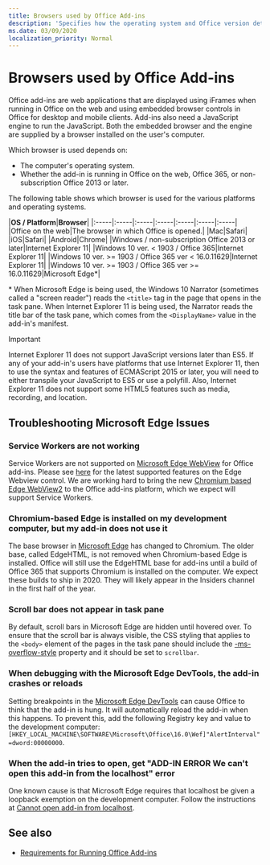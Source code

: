 ```yaml
---
title: Browsers used by Office Add-ins
description: 'Specifies how the operating system and Office version determine what browser is used by Office Add-ins.'
ms.date: 03/09/2020
localization_priority: Normal
---
```


# Browsers used by Office Add-ins

Office add-ins are web applications that are displayed using iFrames when running in Office on the web and using embedded browser controls in Office for desktop and mobile clients. Add-ins also need a JavaScript engine to run the JavaScript. Both the embedded browser and the engine are supplied by a browser installed on the user's computer.

Which browser is used depends on:

- The computer's operating system.
- Whether the add-in is running in Office on the web, Office 365, or non-subscription Office 2013 or later.

The following table shows which browser is used for the various platforms and operating systems.

|**OS / Platform**|**Browser**|
|:-----|:-----|:-----|:-----|:-----|:-----|:-----|
|Office on the web|The browser in which Office is opened.|
|Mac|Safari|
|iOS|Safari|
|Android|Chrome|
|Windows / non-subscription Office 2013 or later|Internet Explorer 11|
|Windows 10 ver. < 1903 / Office 365|Internet Explorer 11|
|Windows 10 ver. >= 1903 / Office 365 ver < 16.0.11629|Internet Explorer 11|
|Windows 10 ver. >= 1903 / Office 365 ver >= 16.0.11629|Microsoft Edge\*|

\* When Microsoft Edge is being used, the Windows 10 Narrator (sometimes called a "screen reader") reads the `<title>` tag in the page that opens in the task pane. When Internet Explorer 11 is being used, the Narrator reads the title bar of the task pane, which comes from the `<DisplayName>` value in the add-in's manifest.

> [!IMPORTANT]
> Internet Explorer 11 does not support JavaScript versions later than ES5. If any of your add-in's users have platforms that use Internet Explorer 11, then to use the syntax and features of ECMAScript 2015 or later, you will need to either transpile your JavaScript to ES5 or use a polyfill. Also, Internet Explorer 11 does not support some HTML5 features such as media, recording, and location.

## Troubleshooting Microsoft Edge Issues

### Service Workers are not working

Service Workers are not supported on [Microsoft Edge WebView](/microsoft-edge/hosting/webview.md) for Office add-ins. Please see [here](../overview/office-add-ins.md) for the latest supported features on the Edge Webview control. We are working hard to bring the new [Chromium based Edge WebView2](/microsoft-edge/hosting/webview2) to the Office add-ins platform, which we expect will support Service Workers.

### Chromium-based Edge is installed on my development computer, but my add-in does not use it

The base browser in [Microsoft Edge](https://support.microsoft.com/help/4501095/download-the-new-microsoft-edge-based-on-chromium) has changed to Chromium. The older base, called EdgeHTML, is not removed when Chromium-based Edge is installed. Office will still use the EdgeHTML base for add-ins until a build of Office 365 that supports Chromium is installed on the computer. We expect these builds to ship in 2020. They will likely appear in the Insiders channel in the first half of the year.

### Scroll bar does not appear in task pane

By default, scroll bars in Microsoft Edge are hidden until hovered over. To ensure that the scroll bar is always visible, the CSS styling that applies to the `<body>` element of the pages in the task pane should include the [-ms-overflow-style](https://developer.mozilla.org/docs/Web/CSS/-ms-overflow-style) property and it should be set to `scrollbar`. 

### When debugging with the Microsoft Edge DevTools, the add-in crashes or reloads

Setting breakpoints in the [Microsoft Edge DevTools](https://www.microsoft.com/p/microsoft-edge-devtools-preview/9mzbfrmz0mnj?rtc=1&activetab=pivot%3Aoverviewtab) can cause Office to think that the add-in is hung. It will automatically reload the add-in when this happens. To prevent this, add the following Registry key and value to the development computer: `[HKEY_LOCAL_MACHINE\SOFTWARE\Microsoft\Office\16.0\Wef]"AlertInterval"=dword:00000000`.

### When the add-in tries to open, get "ADD-IN ERROR We can't open this add-in from the localhost" error

One known cause is that Microsoft Edge requires that localhost be given a loopback exemption on the development computer. Follow the instructions at [Cannot open add-in from localhost](/office/troubleshoot/error-messages/cannot-open-add-in-from-localhost).


## See also

- [Requirements for Running Office Add-ins](requirements-for-running-office-add-ins.md)

